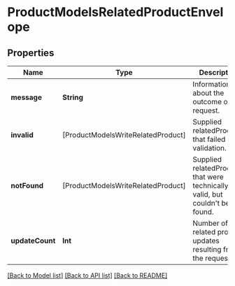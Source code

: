 # ProductModelsRelatedProductEnvelope

## Properties
Name | Type | Description | Notes
------------ | ------------- | ------------- | -------------
**message** | **String** | Information about the outcome of the request. | [optional] 
**invalid** | [ProductModelsWriteRelatedProduct] | Supplied relatedProducts that failed validation. | [optional] 
**notFound** | [ProductModelsWriteRelatedProduct] | Supplied relatedProducts that were technically valid, but couldn&#39;t be found. | [optional] 
**updateCount** | **Int** | Number of related product updates resulting from the request. | [optional] 

[[Back to Model list]](../README.md#documentation-for-models) [[Back to API list]](../README.md#documentation-for-api-endpoints) [[Back to README]](../README.md)


